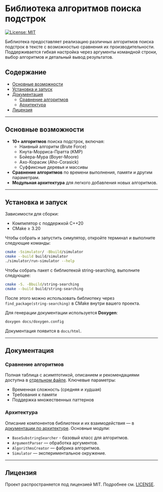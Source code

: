 # Библиотека алгоритмов поиска подстрок

[![License: MIT](https://img.shields.io/badge/License-MIT-blue.svg)](LICENSE)

Библиотека предоставляет реализацию различных алгоритмов поиска подстрок в тексте с возможностью сравнения их производительности. 
Поддерживается гибкая настройка через аргументы командной строки, выбор алгоритмов и детальный вывод результатов.

## Содержание
- [Основные возможности](#основные-возможности)
- [Установка и запуск](#установка-и-запуск)
- [Документация](#документация)
  - [Сравнение алгоритмов](#сравнение-алгоритмов)
  - [Архитектура](#архитектура)
- [Лицензия](#лицензия)

---

## Основные возможности
- **10+ алгоритмов** поиска подстрок, включая:
  - Наивный алгоритм (Brute Force)
  - Кнута-Морриса-Пратта (KMP)
  - Бойера-Мура (Boyer-Moore)
  - Ахо-Корасик (Aho-Corasick)
  - Суффиксные деревья и массивы
- **Сравнение алгоритмов** по времени выполнения, памяти и другим параметрам.
- **Модульная архитектура** для легкого добавления новых алгоритмов.

---

## Установка и запуск

Зависимости для сборки: 

- Компилятор с поддержкой C++20
- CMake ≥ 3.20

Чтобы собрать и запустить симулятор, откройте терминал и выполните следующие команды:
```bash 
cmake -Ssimulator/ -Bbuild/simulator 
cmake --build build/simulator
./simulator/run-simulator --help
```

Чтобы собрать пакет с библиотекой string-searching, выполните следующее:
```bash 
cmake -S. -Bbuild/string-searching
cmake --build build/string-searching
```
После этого можно использовать библиотеку через `find_package(string-searching)` в CMake внутри вашего проекта.

Для генерации документации используется **Doxygen**:

```bash
doxygen docs/doxygen.config
```

Документация появится в `docs/html`.

---

## Документация

### Сравнение алгоритмов
Полная таблица с асимптотикой, описанием и рекомендациями доступна в [отдельном файле](docs\algorithms.md).
Ключевые параметры:

- Временная сложность (средняя и худшая)
- Требования к памяти
- Поддержка множественных паттернов

### Архитектура
Описание компонентов библиотеки и их взаимодействия — в [документации по архитектуре](docs\arhcitecture.md).
Основные модули:

- `BaseSubstringSearcher` - базовый класс для алгоритмов.
- `ArgumentParser` — обработка аргументов.
- `AlgorithmsCreator` — фабрика алгоритмов.
- `Simulator` — экспериментальное окружение.

---

## Лицензия

Проект распространяется под лицензией MIT. Подробнее см. [LICENSE](LICENSE).